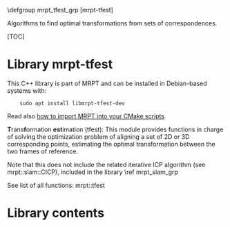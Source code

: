 \defgroup mrpt_tfest_grp [mrpt-tfest]

Algorithms to find optimal transformations from sets of correspondences.

[TOC]

# Library mrpt-tfest


This C++ library is part of MRPT and can be installed in Debian-based systems
with:

		sudo apt install libmrpt-tfest-dev

Read also [how to import MRPT into your CMake scripts](mrpt_from_cmake.html).

<b>T</b>rans<b>f</b>ormation <b>est</b>imation (tfest): This module provides
functions in charge of solving the optimization problem of aligning a set of 2D
or 3D corresponding points, estimating the optimal transformation between the
two frames of reference.

Note that this does not include the related iterative ICP algorithm (see
mrpt::slam::CICP), included in the library \ref mrpt_slam_grp

See list of all functions: mrpt::tfest

# Library contents
